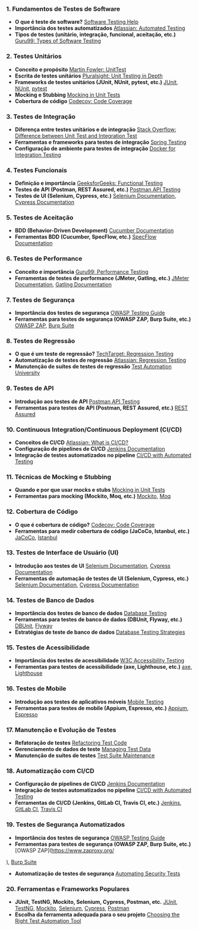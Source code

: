 ### 1. **Fundamentos de Testes de Software**
   - **O que é teste de software?** [Software Testing Help](https://www.softwaretestinghelp.com/what-is-software-testing/)
   - **Importância dos testes automatizados** [Atlassian: Automated Testing](https://www.atlassian.com/continuous-delivery/software-testing/automated-testing)
   - **Tipos de testes (unitário, integração, funcional, aceitação, etc.)** [Guru99: Types of Software Testing](https://www.guru99.com/types-of-software-testing.html)

### 2. **Testes Unitários**
   - **Conceito e propósito** [Martin Fowler: UnitTest](https://martinfowler.com/bliki/UnitTest.html)
   - **Escrita de testes unitários** [Pluralsight: Unit Testing in Depth](https://www.pluralsight.com/courses/unit-testing-in-depth)
   - **Frameworks de testes unitários (JUnit, NUnit, pytest, etc.)** [JUnit](https://junit.org/junit5/), [NUnit](https://nunit.org/), [pytest](https://docs.pytest.org/en/stable/)
   - **Mocking e Stubbing** [Mocking in Unit Tests](https://martinfowler.com/articles/mocksArentStubs.html)
   - **Cobertura de código** [Codecov: Code Coverage](https://about.codecov.io/)

### 3. **Testes de Integração**
   - **Diferença entre testes unitários e de integração** [Stack Overflow: Difference between Unit Test and Integration Test](https://stackoverflow.com/questions/5357601/what-is-the-difference-between-unit-test-and-integration-test)
   - **Ferramentas e frameworks para testes de integração** [Spring Testing](https://docs.spring.io/spring-framework/docs/current/reference/html/testing.html)
   - **Configuração de ambiente para testes de integração** [Docker for Integration Testing](https://www.testcontainers.org/)

### 4. **Testes Funcionais**
   - **Definição e importância** [GeeksforGeeks: Functional Testing](https://www.geeksforgeeks.org/functional-testing/)
   - **Testes de API (Postman, REST Assured, etc.)** [Postman API Testing](https://learning.postman.com/docs/writing-scripts/script-references/test-examples/)
   - **Testes de UI (Selenium, Cypress, etc.)** [Selenium Documentation](https://www.selenium.dev/documentation/en/), [Cypress Documentation](https://docs.cypress.io/guides/overview/why-cypress)

### 5. **Testes de Aceitação**
   - **BDD (Behavior-Driven Development)** [Cucumber Documentation](https://cucumber.io/docs/guides/10-minute-tutorial/)
   - **Ferramentas BDD (Cucumber, SpecFlow, etc.)** [SpecFlow Documentation](https://specflow.org/documentation/)

### 6. **Testes de Performance**
   - **Conceito e importância** [Guru99: Performance Testing](https://www.guru99.com/performance-testing.html)
   - **Ferramentas de testes de performance (JMeter, Gatling, etc.)** [JMeter Documentation](https://jmeter.apache.org/usermanual/index.html), [Gatling Documentation](https://gatling.io/docs/current/)

### 7. **Testes de Segurança**
   - **Importância dos testes de segurança** [OWASP Testing Guide](https://owasp.org/www-project-web-security-testing-guide/)
   - **Ferramentas para testes de segurança (OWASP ZAP, Burp Suite, etc.)** [OWASP ZAP](https://www.zaproxy.org/), [Burp Suite](https://portswigger.net/burp)

### 8. **Testes de Regressão**
   - **O que é um teste de regressão?** [TechTarget: Regression Testing](https://searchsoftwarequality.techtarget.com/definition/regression-testing)
   - **Automatização de testes de regressão** [Atlassian: Regression Testing](https://www.atlassian.com/continuous-delivery/software-testing/regression-testing)
   - **Manutenção de suítes de testes de regressão** [Test Automation University](https://testautomationu.applitools.com/)

### 9. **Testes de API**
   - **Introdução aos testes de API** [Postman API Testing](https://learning.postman.com/docs/writing-scripts/script-references/test-examples/)
   - **Ferramentas para testes de API (Postman, REST Assured, etc.)** [REST Assured](https://rest-assured.io/)

### 10. **Continuous Integration/Continuous Deployment (CI/CD)**
   - **Conceitos de CI/CD** [Atlassian: What is CI/CD?](https://www.atlassian.com/continuous-delivery/ci-vs-ci-vs-cd)
   - **Configuração de pipelines de CI/CD** [Jenkins Documentation](https://www.jenkins.io/doc/book/pipeline/)
   - **Integração de testes automatizados no pipeline** [CI/CD with Automated Testing](https://www.redhat.com/en/topics/devops/what-is-ci-cd)

### 11. **Técnicas de Mocking e Stubbing**
   - **Quando e por que usar mocks e stubs** [Mocking in Unit Tests](https://martinfowler.com/articles/mocksArentStubs.html)
   - **Ferramentas para mocking (Mockito, Moq, etc.)** [Mockito](https://site.mockito.org/), [Moq](https://github.com/moq)

### 12. **Cobertura de Código**
   - **O que é cobertura de código?** [Codecov: Code Coverage](https://about.codecov.io/)
   - **Ferramentas para medir cobertura de código (JaCoCo, Istanbul, etc.)** [JaCoCo](https://www.eclemma.org/jacoco/), [Istanbul](https://istanbul.js.org/)

### 13. **Testes de Interface de Usuário (UI)**
   - **Introdução aos testes de UI** [Selenium Documentation](https://www.selenium.dev/documentation/en/), [Cypress Documentation](https://docs.cypress.io/guides/overview/why-cypress)
   - **Ferramentas de automação de testes de UI (Selenium, Cypress, etc.)** [Selenium Documentation](https://www.selenium.dev/documentation/en/), [Cypress Documentation](https://docs.cypress.io/guides/overview/why-cypress)

### 14. **Testes de Banco de Dados**
   - **Importância dos testes de banco de dados** [Database Testing](https://www.guru99.com/database-testing.html)
   - **Ferramentas para testes de banco de dados (DBUnit, Flyway, etc.)** [DBUnit](http://dbunit.sourceforge.net/), [Flyway](https://flywaydb.org/documentation/)
   - **Estratégias de teste de banco de dados** [Database Testing Strategies](https://www.lambdatest.com/blog/database-testing-strategy-and-test-cases/)

### 15. **Testes de Acessibilidade**
   - **Importância dos testes de acessibilidade** [W3C Accessibility Testing](https://www.w3.org/WAI/test-evaluate/)
   - **Ferramentas para testes de acessibilidade (axe, Lighthouse, etc.)** [axe](https://www.deque.com/axe/), [Lighthouse](https://developers.google.com/web/tools/lighthouse)

### 16. **Testes de Mobile**
   - **Introdução aos testes de aplicativos móveis** [Mobile Testing](https://www.guru99.com/mobile-testing.html)
   - **Ferramentas para testes de mobile (Appium, Espresso, etc.)** [Appium](http://appium.io/), [Espresso](https://developer.android.com/training/testing/espresso)

### 17. **Manutenção e Evolução de Testes**
   - **Refatoração de testes** [Refactoring Test Code](https://martinfowler.com/bliki/RefactoringTestCode.html)
   - **Gerenciamento de dados de teste** [Managing Test Data](https://www.applitools.com/blog/manage-test-data/)
   - **Manutenção de suítes de testes** [Test Suite Maintenance](https://testguild.com/test-automation-maintenance/)

### 18. **Automatização com CI/CD**
   - **Configuração de pipelines de CI/CD** [Jenkins Documentation](https://www.jenkins.io/doc/book/pipeline/)
   - **Integração de testes automatizados no pipeline** [CI/CD with Automated Testing](https://www.redhat.com/en/topics/devops/what-is-ci-cd)
   - **Ferramentas de CI/CD (Jenkins, GitLab CI, Travis CI, etc.)** [Jenkins](https://www.jenkins.io/), [GitLab CI](https://docs.gitlab.com/ee/ci/), [Travis CI](https://docs.travis-ci.com/)

### 19. **Testes de Segurança Automatizados**
   - **Importância dos testes de segurança** [OWASP Testing Guide](https://owasp.org/www-project-web-security-testing-guide/)
   - **Ferramentas para testes de segurança (OWASP ZAP, Burp Suite, etc.)** [OWASP ZAP](https://www.zaproxy.org/

), [Burp Suite](https://portswigger.net/burp)
   - **Automatização de testes de segurança** [Automating Security Tests](https://owasp.org/www-project-automated-threats/)

### 20. **Ferramentas e Frameworks Populares**
   - **JUnit, TestNG, Mockito, Selenium, Cypress, Postman, etc.** [JUnit](https://junit.org/junit5/), [TestNG](https://testng.org/doc/), [Mockito](https://site.mockito.org/), [Selenium](https://www.selenium.dev/), [Cypress](https://docs.cypress.io/guides/overview/why-cypress), [Postman](https://learning.postman.com/docs/writing-scripts/script-references/test-examples/)
   - **Escolha da ferramenta adequada para o seu projeto** [Choosing the Right Test Automation Tool](https://www.guru99.com/choose-right-automated-testing-tool.html)
